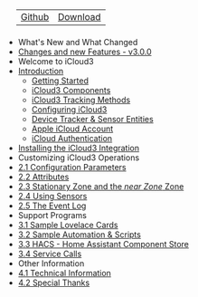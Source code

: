 <nav>
  <table style="padding: 10px 0 5px 20px;">
    <tr>
      <td>
        <a href="https://github.com/gcobb321/icloud3" class="button-base">Github</a>
      </td>
      <td>
        <a href="https://github.com/gcobb321/icloud3/releases" class="button-base">Download</a>
      </td>
    </tr>
  </table>
  <!--
  <table style="padding:  0  10px  0 40px;">
    <tr>
      <td>
        <a  class="sidebar-version-date">Version: 3.0.0, September, 2022</a>
      </td>
    </tr>
  </table>
  -->
</nav>

- What's New and What Changed
 - [Changes and new Features - v3.0.0](CHANGELOG-v2.4.md)
- Welcome to iCloud3
 - [Introduction](README.md)
   - [Getting Started](chapters/1.0-getting-started.md)
   - [iCloud3 Components](chapters/1.1-ic3-components.md)
   - [iCloud3 Tracking Methods](chapters/1.2-ic3-tracking-methods.md)
   - [Configuring iCloud3](chapters/1.3-introducing-the-configurator.md)
   - [Device Tracker & Sensor Entities](chapters/1.4-device-tracker-sensor-names.md)
   - [Apple iCloud Account](chapters/1.5-apple-icloud-acct.md)
   - [iCloud Authentication](chapters/1.6-apple-icloud-acct-authentication.md)
 - [Installing the iCloud3 Integration](chapters/2.0-installing-and-configuring.md)
- Customizing iCloud3 Operations
 - [2.1 Configuration Parameters](chapters/2.1-config-parms.md)
 - [2.2 Attributes](chapters/2.2-attributes.md)
 - [2.3 Stationary Zone and the *near Zone* Zone](chapters/2.3-special-zones.md)
 - [2.4 Using Sensors](chapters/2.4-sensors.md)
 - [2.5 The Event Log](chapters/2.5-event-log.md)
- Support Programs
 - [3.1 Sample Lovelace Cards](chapters/3.1-sample-lovelace.md)
 - [3.2 Sample Automation & Scripts](chapters/3.2-sample-automation-scripts.md)
 - [3.3 HACS - Home Assistant Component Store](chapters/3.3-hacs.md)
 - [3.4 Service Calls](chapters/3.4-services.md)
- Other Information
 - [4.1 Technical Information](chapters/4.1-tech-info.md)
 - [4.2 Special Thanks](chapters/4.2-special-thanks.md)


